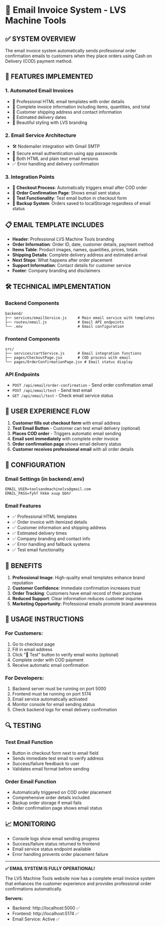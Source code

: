 # 📧 Email Invoice System - LVS Machine Tools

## ✅ SYSTEM OVERVIEW

The email invoice system automatically sends professional order confirmation emails to customers when they place orders using Cash on Delivery (COD) payment method.

## 🚀 FEATURES IMPLEMENTED

### 1. **Automated Email Invoices**
- 📄 Professional HTML email templates with order details
- 🧾 Complete invoice information including items, quantities, and total
- 📍 Customer shipping address and contact information
- 📅 Estimated delivery dates
- 🎨 Beautiful styling with LVS branding

### 2. **Email Service Architecture**
- 🛠️ Nodemailer integration with Gmail SMTP
- 🔐 Secure email authentication using app passwords
- 📧 Both HTML and plain text email versions
- ✅ Error handling and delivery confirmation

### 3. **Integration Points**
- 🛒 **Checkout Process**: Automatically triggers email after COD order
- 🔄 **Order Confirmation Page**: Shows email sent status
- 🧪 **Test Functionality**: Test email button in checkout form
- 💾 **Backup System**: Orders saved to localStorage regardless of email status

## 📋 EMAIL TEMPLATE INCLUDES

- **Header**: Professional LVS Machine Tools branding
- **Order Information**: Order ID, date, customer details, payment method
- **Items Table**: Product images, names, quantities, prices, totals
- **Shipping Details**: Complete delivery address and estimated arrival
- **Next Steps**: What happens after order placement
- **Support Information**: Contact details for customer service
- **Footer**: Company branding and disclaimers

## 🛠️ TECHNICAL IMPLEMENTATION

### Backend Components
```
backend/
├── services/emailService.js     # Main email service with templates
├── routes/email.js              # Email API endpoints
└── .env                         # Email configuration
```

### Frontend Components
```
src/
├── services/cartService.js      # Email integration functions
├── pages/CheckoutPage.jsx       # COD process with email
└── pages/OrderConfirmationPage.jsx # Email status display
```

### API Endpoints
- `POST /api/email/order-confirmation` - Send order confirmation email
- `POST /api/email/test` - Send test email
- `GET /api/email/test` - Check email service status

## 📱 USER EXPERIENCE FLOW

1. **Customer fills out checkout form** with email address
2. **Test Email Button** - Customer can test email delivery (optional)
3. **Places COD order** - Triggers automatic email sending
4. **Email sent immediately** with complete order invoice
5. **Order confirmation page** shows email delivery status
6. **Customer receives professional email** with all order details

## 🔧 CONFIGURATION

### Email Settings (in backend/.env)
```env
EMAIL_USER=toolsandmachinelvs@gmail.com
EMAIL_PASS=fyhf hkkm xuup bbhr
```

### Email Features
- ✅ Professional HTML templates
- ✅ Order invoice with itemized details
- ✅ Customer information and shipping address
- ✅ Estimated delivery times
- ✅ Company branding and contact info
- ✅ Error handling and fallback systems
- ✅ Test email functionality

## 🎯 BENEFITS

1. **Professional Image**: High-quality email templates enhance brand reputation
2. **Customer Confidence**: Immediate confirmation increases trust
3. **Order Tracking**: Customers have email record of their purchase
4. **Reduced Support**: Clear information reduces customer inquiries
5. **Marketing Opportunity**: Professional emails promote brand awareness

## 🚀 USAGE INSTRUCTIONS

### For Customers:
1. Go to checkout page
2. Fill in email address
3. Click "📧 Test" button to verify email works (optional)
4. Complete order with COD payment
5. Receive automatic email confirmation

### For Developers:
1. Backend server must be running on port 5000
2. Frontend must be running on port 5174
3. Email service automatically activated
4. Monitor console for email sending status
5. Check backend logs for email delivery confirmation

## 🔍 TESTING

### Test Email Function
- Button in checkout form next to email field
- Sends immediate test email to verify address
- Success/failure feedback to user
- Validates email format before sending

### Order Email Function
- Automatically triggered on COD order placement
- Comprehensive order details included
- Backup order storage if email fails
- Order confirmation page shows email status

## 📈 MONITORING

- Console logs show email sending progress
- Success/failure status returned to frontend
- Email service status endpoint available
- Error handling prevents order placement failure

---

**✅ EMAIL SYSTEM IS FULLY OPERATIONAL!**

The LVS Machine Tools website now has a complete email invoice system that enhances the customer experience and provides professional order confirmations automatically.

**Servers:**
- Backend: http://localhost:5000 ✅
- Frontend: http://localhost:5174 ✅
- Email Service: Active ✅
